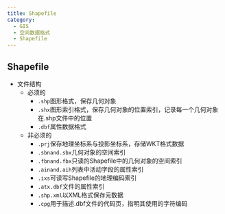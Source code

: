 ```yaml
---
title: Shapefile
category:
  - GIS
  - 空间数据格式
  - Shapefile
---
```

## Shapefile
- 文件结构
    - 必须的
        - `.shp`图形格式，保存几何对象
        - `.shx`图形索引格式，保存几何对象的位置索引，记录每一个几何对象在.shp文件中的位置
        - `.dbf`属性数据格式
    - 非必须的
        - `.prj`保存地理坐标系与投影坐标系，存储WKT格式数据
        - `.sbnand.sbx`几何对象的空间索引
        - `.fbnand.fbx`只读的Shapefile中的几何对象的空间索引
        - `.ainand.aih`列表中活动字段的属性索引
        - `.ixs`可读写Shapefile的地理编码索引
        - `.atx.dbf`文件的属性索引
        - `.shp.xml`以XML格式保存元数据
        - `.cpg`用于描述.dbf文件的代码页，指明其使用的字符编码